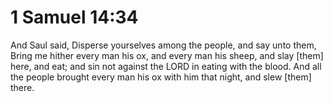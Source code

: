 # 1 Samuel 14:34

And Saul said, Disperse yourselves among the people, and say unto them, Bring me hither every man his ox, and every man his sheep, and slay [them] here, and eat; and sin not against the LORD in eating with the blood. And all the people brought every man his ox with him that night, and slew [them] there.